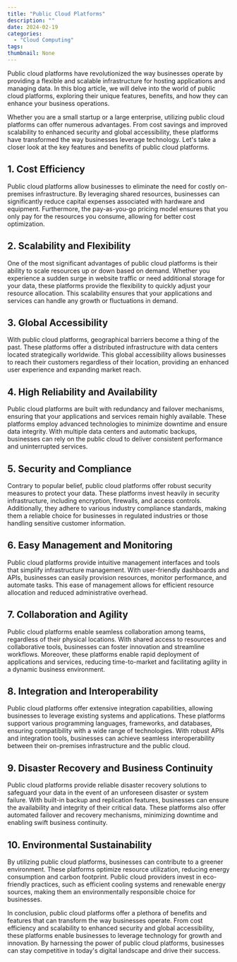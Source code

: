 ```yaml
---
title: "Public Cloud Platforms"
description: ""
date: 2024-02-19
categories:
  - "Cloud Computing"
tags:
thumbnail: None
---
```


<p>Public cloud platforms have revolutionized the way businesses operate by providing a flexible and scalable infrastructure for hosting applications and managing data. In this blog article, we will delve into the world of public cloud platforms, exploring their unique features, benefits, and how they can enhance your business operations.</p>

<p>Whether you are a small startup or a large enterprise, utilizing public cloud platforms can offer numerous advantages. From cost savings and improved scalability to enhanced security and global accessibility, these platforms have transformed the way businesses leverage technology. Let's take a closer look at the key features and benefits of public cloud platforms.</p>

<h2>1. Cost Efficiency</h2>
<p>Public cloud platforms allow businesses to eliminate the need for costly on-premises infrastructure. By leveraging shared resources, businesses can significantly reduce capital expenses associated with hardware and equipment. Furthermore, the pay-as-you-go pricing model ensures that you only pay for the resources you consume, allowing for better cost optimization.</p>

<h2>2. Scalability and Flexibility</h2>
<p>One of the most significant advantages of public cloud platforms is their ability to scale resources up or down based on demand. Whether you experience a sudden surge in website traffic or need additional storage for your data, these platforms provide the flexibility to quickly adjust your resource allocation. This scalability ensures that your applications and services can handle any growth or fluctuations in demand.</p>

<h2>3. Global Accessibility</h2>
<p>With public cloud platforms, geographical barriers become a thing of the past. These platforms offer a distributed infrastructure with data centers located strategically worldwide. This global accessibility allows businesses to reach their customers regardless of their location, providing an enhanced user experience and expanding market reach.</p>

<h2>4. High Reliability and Availability</h2>
<p>Public cloud platforms are built with redundancy and failover mechanisms, ensuring that your applications and services remain highly available. These platforms employ advanced technologies to minimize downtime and ensure data integrity. With multiple data centers and automatic backups, businesses can rely on the public cloud to deliver consistent performance and uninterrupted services.</p>

<h2>5. Security and Compliance</h2>
<p>Contrary to popular belief, public cloud platforms offer robust security measures to protect your data. These platforms invest heavily in security infrastructure, including encryption, firewalls, and access controls. Additionally, they adhere to various industry compliance standards, making them a reliable choice for businesses in regulated industries or those handling sensitive customer information.</p>

<h2>6. Easy Management and Monitoring</h2>
<p>Public cloud platforms provide intuitive management interfaces and tools that simplify infrastructure management. With user-friendly dashboards and APIs, businesses can easily provision resources, monitor performance, and automate tasks. This ease of management allows for efficient resource allocation and reduced administrative overhead.</p>

<h2>7. Collaboration and Agility</h2>
<p>Public cloud platforms enable seamless collaboration among teams, regardless of their physical locations. With shared access to resources and collaborative tools, businesses can foster innovation and streamline workflows. Moreover, these platforms enable rapid deployment of applications and services, reducing time-to-market and facilitating agility in a dynamic business environment.</p>

<h2>8. Integration and Interoperability</h2>
<p>Public cloud platforms offer extensive integration capabilities, allowing businesses to leverage existing systems and applications. These platforms support various programming languages, frameworks, and databases, ensuring compatibility with a wide range of technologies. With robust APIs and integration tools, businesses can achieve seamless interoperability between their on-premises infrastructure and the public cloud.</p>

<h2>9. Disaster Recovery and Business Continuity</h2>
<p>Public cloud platforms provide reliable disaster recovery solutions to safeguard your data in the event of an unforeseen disaster or system failure. With built-in backup and replication features, businesses can ensure the availability and integrity of their critical data. These platforms also offer automated failover and recovery mechanisms, minimizing downtime and enabling swift business continuity.</p>

<h2>10. Environmental Sustainability</h2>
<p>By utilizing public cloud platforms, businesses can contribute to a greener environment. These platforms optimize resource utilization, reducing energy consumption and carbon footprint. Public cloud providers invest in eco-friendly practices, such as efficient cooling systems and renewable energy sources, making them an environmentally responsible choice for businesses.</p>

<p>In conclusion, public cloud platforms offer a plethora of benefits and features that can transform the way businesses operate. From cost efficiency and scalability to enhanced security and global accessibility, these platforms enable businesses to leverage technology for growth and innovation. By harnessing the power of public cloud platforms, businesses can stay competitive in today's digital landscape and drive their success.</p>